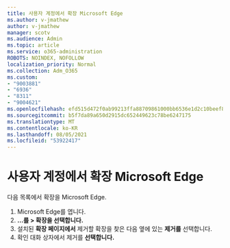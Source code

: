 ```yaml
---
title: 사용자 계정에서 확장 Microsoft Edge
ms.author: v-jmathew
author: v-jmathew
manager: scotv
ms.audience: Admin
ms.topic: article
ms.service: o365-administration
ROBOTS: NOINDEX, NOFOLLOW
localization_priority: Normal
ms.collection: Adm_O365
ms.custom:
- "9003881"
- "6936"
- "8311"
- "9004621"
ms.openlocfilehash: efd515d472f0ab99213ffa88709861000bb6536e1d2c10beef8f6d534cc94a7b
ms.sourcegitcommit: b5f7da89a650d2915dc652449623c78be6247175
ms.translationtype: MT
ms.contentlocale: ko-KR
ms.lasthandoff: 08/05/2021
ms.locfileid: "53922417"
---
```

# <a name="remove-an-extension-from-microsoft-edge"></a>사용자 계정에서 확장 Microsoft Edge

다음 목록에서 확장을 Microsoft Edge.

1. Microsoft Edge를 엽니다.
2. **...를 > 확장을 선택합니다.**
3. 설치된 **확장 페이지에서** 제거할 확장을 찾은 다음 옆에 있는 **제거를** 선택합니다.
4. 확인 대화 상자에서 제거를 **선택합니다.**
